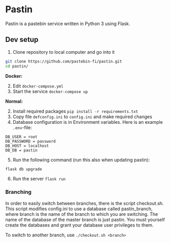 # Pastin

Pastin is a pastebin service written in Python 3 using Flask.

## Dev setup

1. Clone repository to local computer and go into it
```bash
git clone https://github.com/pastebin-fi/pastin.git
cd pastin/
```
**Docker:**

2. Edit `docker-compose.yml`
3. Start the service `docker-compose up`

**Normal:**

2. Install required packages `pip install -r requirements.txt`
3. Copy file `defconfig.ini` to `config.ini` and make required changes
4. Database configuration is in Environment variables. Here is an example `.env`-file:
```env
DB_USER = root
DB_PASSWORD = password
DB_HOST = localhost
DB_DB = pastin
```
5. Run the following command (run this also when updating pastin):
```bash
flask db upgrade
```
6. Run the server `flask run`

### Branching

In order to easily switch between branches, there is the script checkout.sh.
This script modifies config.ini to use a database called pastin_branch, where
branch is the name of the branch to which you are switching. The name of the
database of the master branch is just pastin. You must yourself create the
databases and grant your database user privileges to them.

To switch to another branch, use
`./checkout.sh <branch>`
